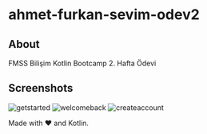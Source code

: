 # ahmet-furkan-sevim-odev2
## About
FMSS Bilişim Kotlin Bootcamp 2. Hafta Ödevi

## Screenshots
![getstarted](https://user-images.githubusercontent.com/78302281/188329501-27c67743-6294-429e-ac2c-9e6215e53e45.png)
![welcomeback](https://user-images.githubusercontent.com/78302281/188329503-0611e460-33af-42d2-8cd1-1071d53f9ab7.png)
![createaccount](https://user-images.githubusercontent.com/78302281/188329504-a8939086-abb5-4b2b-8294-6038f0056277.png)

Made with :heart: and Kotlin.
